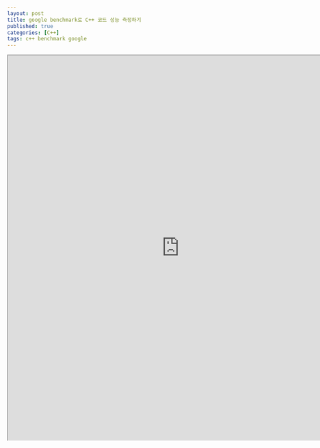 ```yaml
---
layout: post
title: google benchmark로 C++ 코드 성능 측정하기
published: true
categories: [C++]
tags: c++ benchmark google
---
```

<iframe width="800" height="900" src="https://docs.google.com/document/d/e/2PACX-1vSXAedi1XWPRK4k1l2r8TQYLVDU61dW2ggVI5sJvh-oV2y3_y05Wtf0zahU8cskKl1GmYyF2h46sCX4/pub?embedded=true"></iframe>  
  
